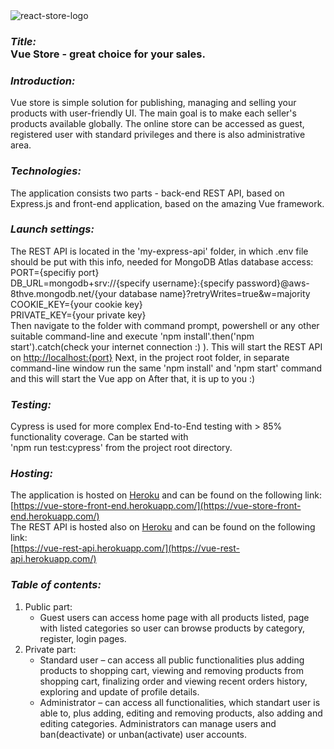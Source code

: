 <img src="http://res.cloudinary.com/devpor11z/image/upload/v1616271999/uw7ola7xyy2pcwgwhhz5.png" alt="react-store-logo" />
<h3><i>Title: </i><br><b>Vue Store</b> - great choice for your sales.</h3>

### <i>Introduction: </i><br>

Vue store is simple solution for publishing, managing and selling your products with user-friendly UI.
The main goal is to make each seller's products available globally. The online store can be accessed as guest,
registered user with standard privileges and there is also administrative area.

### <i>Technologies: </i><br>

The application consists two parts - back-end REST API, based on Express.js and front-end application,
based on the amazing Vue framework.

### <i>Launch settings: </i><br>

The REST API is located in the 'my-express-api' folder, in which .env file should be put with this info, needed for MongoDB Atlas database access:<br>
PORT={specifiy port}<br>
DB_URL=mongodb+srv://{specify username}:{specify password}@aws-8thve.mongodb.net/{your database name}?retryWrites=true&w=majority<br>
COOKIE_KEY={your cookie key}<br>
PRIVATE_KEY={your private key}<br>
Then navigate to the folder with command prompt, powershell or
any other suitable command-line and execute 'npm install'.then('npm start').catch(check your internet connection :) ). This will start the REST API on
[http://localhost:{port}](http://localhost:{port})
Next, in the project root folder, in separate command-line window run the same 'npm install' and 'npm start' command and
this will start the Vue app on
After that, it is up to you :)

### <i>Testing: </i><br>

Cypress is used for more complex End-to-End testing with > 85% functionality coverage. Can be started with<br>
'npm run test:cypress' from the project root directory.<br>

### <i>Hosting: </i><br>

The application is hosted on [Heroku](https://www.heroku.com) and can be found on the following link:<br>
[https://vue-store-front-end.herokuapp.com/](https://vue-store-front-end.herokuapp.com/) <br>
The REST API is hosted also on [Heroku](https://www.heroku.com) and can be found on the following link:<br>
[https://vue-rest-api.herokuapp.com/](https://vue-rest-api.herokuapp.com/)

### <i>Table of contents: </i><br>

1. Public part:<br>
   - Guest users can access home page with all products listed, page with listed categories so user can browse products by category, register, login pages.<br>
2. Private part:<br>
   - Standard user – can access all public functionalities plus adding products to shopping cart, viewing and removing products from shopping cart, finalizing order and viewing recent orders history, exploring and update of profile details.
   - Administrator – can access all functionalities, which standart user is able to, plus adding, editing and removing products, also adding and editing categories. Administrators can manage users and ban(deactivate) or unban(activate) user accounts.
